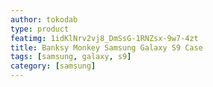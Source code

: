 ```yaml
---
author: tokodab
type: product
featimg: 1idKlNrv2vj8_DmSsG-1RNZsx-9w7-4zt
title: Banksy Monkey Samsung Galaxy S9 Case
tags: [samsung, galaxy, s9]
category: [samsung]
---
```

